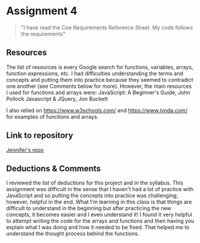 # Assignment 4
>"I have read the Coe Requirements Reference Sheet. My code follows the requirements"

## Resources
The list of resources is every Google search for functions, variables, arrays, function expressions, etc.  I had difficulties understanding the terms and concepts and putting them into practice because they seemed to contradict one another (see Comments below for more).
However, the main resources I used for functions and arrays were:
JavaScript: A Beginner's Guide, John Pollock
Javascript & JQuery, Jon Buckett

I also relied on https://www.w3schools.com/ and https://www.lynda.com/ for examples of functions and arrays.


## Link to repository
[Jennifer's repo](https://github.com/fincherie/assignment-4_javascript_lingafelter-jennifer)


## Deductions & Comments
I reviewed the list of deductions for this project and in the syllabus.
This assignment was difficult in the sense that I haven't had a lot of practice with JavaScript and so putting the concepts into practice was challenging; however, helpful in the end.  What I'm learning in this class is that things are difficult to understand in the beginning but after practicing the new concepts, it becomes easier and I even understand it!
I found it very helpful to attempt writing the code for the arrays and functions and then having you explain what I was doing and how it needed to be fixed.  That helped me to understand the thought process behind the functions.
